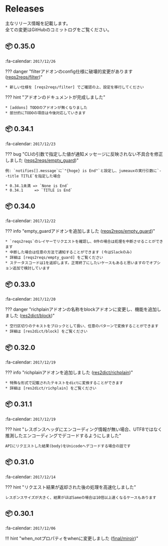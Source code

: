 Releases
========

主なリリース情報を記載します。  
全ての変更はGitHubのコミットログをご覧ください。

## :package: 0.35.0

:fa-calendar: `2017/12/26`

??? danger "filterアドオンのconfig仕様に破壊的変更があります ([reqs2reqs/filter])"

    * 新しい仕様を [reqs2reqs/filter] でご確認の上、設定を移行してください

??? hint "アドオンのドキュメントが完成しました"

    * [addons] TODOのアドオンが無くなりました
    * 部分的にTODOの項目は今後対応していきます


## :package: 0.34.1

:fa-calendar: `2017/12/23`

??? bug "CLIの引数で指定した値が通知メッセージに反映されない不具合を修正しました ([reqs2reqs/empty_guard])"

    例: `notifies[].message`に`"{hoge} is End"`と設定し、jumeauxの実行引数に`--title TITLE`を指定した場合

    * 0.34.1未満 => `None is End`
    * 0.34.1     => `TITLE is End`


## :package: 0.34.0

:fa-calendar: `2017/12/22`

??? info "empty_guardアドオンを追加しました ([reqs2reqs/empty_guard])"

    * `reqs2reqs`のレイヤーでリクエストを確認し、0件の場合は処理を中断させることができます
    * 中断した場合は任意の方法で通知することができます (今はSlackのみ)
    * 詳細は [reqs2reqs/empty_guard] をご覧ください
    * ステータスコードは1を返却します。正常終了にしたいケースもあると思いますのでオプション追加で検討しています


## :package: 0.33.0

:fa-calendar: `2017/12/20`

??? danger "richplainアドオンの名称をblockアドオンに変更し、機能を追加しました ([res2dict/block])"

    * 空行区切りのテキストをブロックとして扱い、任意のパターンで変換することができます
    * 詳細は [res2dict/block] をご覧ください


## :package: 0.32.0

:fa-calendar: `2017/12/19`

??? info "richplainアドオンを追加しました ([res2dict/richplain])"
    
    * 特殊な形式で記載されたテキストをdictに変換することができます
    * 詳細は [res2dict/richplain] をご覧ください


## :package: 0.31.1

:fa-calendar: `2017/12/19`

??? hint "レスポンスヘッダにエンコーディング情報が無い場合、UTF8ではなく推測したエンコーディングでデコードするようにしました"
    
    APIにリクエストした結果(body)をUnicodeへデコードする場合の話です


## :package: 0.31.0

:fa-calendar: `2017/12/14`

??? hint "リクエスト結果が返却された後の処理を高速化しました"
    
    レスポンスサイズが大きく、結果がほぼSameの場合は10倍以上速くなるケースもあります


## :package: 0.30.1

:fa-calendar: `2017/12/06`

!!! hint "when_notプロパティをwhenに変更しました ([final/miroir])"


[addons]: /ja/addons
[reqs2reqs/empty_guard]: /ja/addons/reqs2reqs#empty_guard
[reqs2reqs/filter]: /ja/addons/reqs2reqs#filter
[reqs2reqs/replace]: /ja/addons/reqs2reqs#replace
[res2dict/richplain]: /ja/addons/res2dict#block
[res2dict/block]: /ja/addons/res2dict#block
[final/miroir]: /ja/addons/final#miroir
